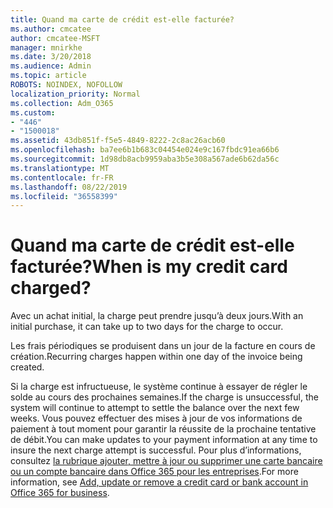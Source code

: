 ```yaml
---
title: Quand ma carte de crédit est-elle facturée?
ms.author: cmcatee
author: cmcatee-MSFT
manager: mnirkhe
ms.date: 3/20/2018
ms.audience: Admin
ms.topic: article
ROBOTS: NOINDEX, NOFOLLOW
localization_priority: Normal
ms.collection: Adm_O365
ms.custom:
- "446"
- "1500018"
ms.assetid: 43db851f-f5e5-4849-8222-2c8ac26acb60
ms.openlocfilehash: ba7ee6b1b683c04454e024e9c167fbdc91ea66b6
ms.sourcegitcommit: 1d98db8acb9959aba3b5e308a567ade6b62da56c
ms.translationtype: MT
ms.contentlocale: fr-FR
ms.lasthandoff: 08/22/2019
ms.locfileid: "36558399"
---
```

# <a name="when-is-my-credit-card-charged"></a><span data-ttu-id="beead-102">Quand ma carte de crédit est-elle facturée?</span><span class="sxs-lookup"><span data-stu-id="beead-102">When is my credit card charged?</span></span>

<span data-ttu-id="beead-103">Avec un achat initial, la charge peut prendre jusqu’à deux jours.</span><span class="sxs-lookup"><span data-stu-id="beead-103">With an initial purchase, it can take up to two days for the charge to occur.</span></span>
  
<span data-ttu-id="beead-104">Les frais périodiques se produisent dans un jour de la facture en cours de création.</span><span class="sxs-lookup"><span data-stu-id="beead-104">Recurring charges happen within one day of the invoice being created.</span></span>
  
<span data-ttu-id="beead-105">Si la charge est infructueuse, le système continue à essayer de régler le solde au cours des prochaines semaines.</span><span class="sxs-lookup"><span data-stu-id="beead-105">If the charge is unsuccessful, the system will continue to attempt to settle the balance over the next few weeks.</span></span> <span data-ttu-id="beead-106">Vous pouvez effectuer des mises à jour de vos informations de paiement à tout moment pour garantir la réussite de la prochaine tentative de débit.</span><span class="sxs-lookup"><span data-stu-id="beead-106">You can make updates to your payment information at any time to insure the next charge attempt is successful.</span></span> <span data-ttu-id="beead-107">Pour plus d’informations, consultez [la rubrique ajouter, mettre à jour ou supprimer une carte bancaire ou un compte bancaire dans Office 365 pour les entreprises](https://docs.microsoft.com/office365/admin/subscriptions-and-billing/add-update-or-remove-credit-card-or-bank-account).</span><span class="sxs-lookup"><span data-stu-id="beead-107">For more information, see [Add, update or remove a credit card or bank account in Office 365 for business](https://docs.microsoft.com/office365/admin/subscriptions-and-billing/add-update-or-remove-credit-card-or-bank-account).</span></span>